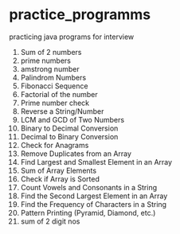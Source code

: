 # practice_programms
practicing java programs for interview

1) Sum of 2 numbers
2) prime numbers
3) amstrong number
4) Palindrom Numbers
5) Fibonacci Sequence
6) Factorial of the number
7) Prime number check
8) Reverse a String/Number
9) LCM and GCD of Two Numbers
10) Binary to Decimal Conversion
11) Decimal to Binary Conversion
12) Check for Anagrams
13) Remove Duplicates from an Array
14) Find Largest and Smallest Element in an Array
15) Sum of Array Elements
16) Check if Array is Sorted
17) Count Vowels and Consonants in a String
18) Find the Second Largest Element in an Array
19) Find the Frequency of Characters in a String
20) Pattern Printing (Pyramid, Diamond, etc.)
21) sum of 2 digit nos